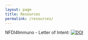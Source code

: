 ```yaml
---
layout: page
title: Resources
permalink: /resources/
---
```

 
NFDI4Immuno - Letter of Intent: [![DOI](https://zenodo.org/badge/DOI/10.5281/zenodo.3987501.svg)](https://doi.org/10.5281/zenodo.3987501)
